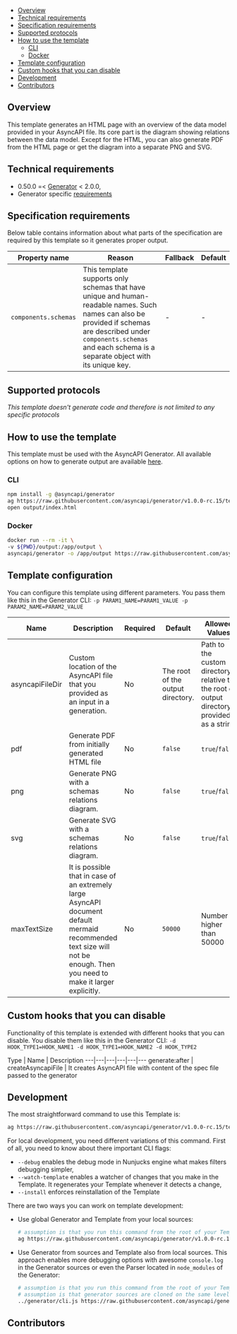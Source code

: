 <!--   
The good readme should be easy to navigate through, therefore remember to add `markdown-toc` to devDependencies of your template and generate a table of contents by using the following script `"gen-readme-toc": "markdown-toc -i README.md"`
-->

<!-- toc -->

- [Overview](#overview)
- [Technical requirements](#technical-requirements)
- [Specification requirements](#specification-requirements)
- [Supported protocols](#supported-protocols)
- [How to use the template](#how-to-use-the-template)
  * [CLI](#cli)
  * [Docker](#docker)
- [Template configuration](#template-configuration)
- [Custom hooks that you can disable](#custom-hooks-that-you-can-disable)
- [Development](#development)
- [Contributors](#contributors)

<!-- tocstop -->

## Overview

<!--  
The overview should explain in just a few sentences the template's purpose and its most essential features.
-->

This template generates an HTML page with an overview of the data model provided in your AsyncAPI file. Its core part is the diagram showing relations between the data model. Except for the HTML, you can also generate PDF from the HTML page or get the diagram into a separate PNG and SVG.

## Technical requirements

<!--  
Specify what version of the Generator is your template compatible with. This information should match the information provided in the template configuration under the `generator` property.
-->

- 0.50.0 =< [Generator](https://github.com/asyncapi/generator/) < 2.0.0,
- Generator specific [requirements](https://github.com/asyncapi/generator/#requirements)

## Specification requirements

<!--  
The template might need some AsyncAPI properties that normally are optional. For example code generator might require some specific binding information for a given protocol. Even though you can provide defaults or fallbacks, you should describe in the readme what is the most optimal set of properties that the user should provide in the AsyncAPI file.
-->

Below table contains information about what parts of the specification are required by this template so it generates proper output.

Property name | Reason | Fallback | Default
---|---|---|---
`components.schemas` | This template supports only schemas that have unique and human-readable names. Such names can also be provided if schemas are described under `components.schemas` and each schema is a separate object with its unique key. | - | -

## Supported protocols

<!--  
Specify what protocols is your code generator supporting. This information should match the information provided in the template configuration under the `supportedProtocols` property. Don't put this section in your readme if your template doesn't generate code.
-->

_This template doesn't generate code and therefore is not limited to any specific protocols_

## How to use the template

<!--  
Make sure it is easy to try out the template and check what it generates. Instructions for CLI and Docker should be easy to use; just copy/paste to the terminal. In other words, you should always make sure to have ready to use docker-compose set up so the user can quickly check how generated code behaves.
-->

This template must be used with the AsyncAPI Generator. All available options on how to generate output are available [here](https://github.com/asyncapi/generator/).

### CLI

```bash
npm install -g @asyncapi/generator
ag https://raw.githubusercontent.com/asyncapi/generator/v1.0.0-rc.15/test/docs/dummy.yml https://github.com/asyncapi/template-for-generator-templates -o output
open output/index.html
```

### Docker

```bash
docker run --rm -it \
-v ${PWD}/output:/app/output \
asyncapi/generator -o /app/output https://raw.githubusercontent.com/asyncapi/generator/v1.0.0-rc.15/test/docs/dummy.yml @asyncapi/markdown-template --force-write
```

## Template configuration

<!--  
This information should match the information provided in the template configuration under the `parameters` property.
-->

You can configure this template using different parameters. You pass them like this in the Generator CLI: `-p PARAM1_NAME=PARAM1_VALUE -p PARAM2_NAME=PARAM2_VALUE`


Name | Description | Required | Default | Allowed Values | Example
---|---|---|---|---|---
asyncapiFileDir | Custom location of the AsyncAPI file that you provided as an input in a generation. | No | The root of the output directory. | Path to the custom directory relative to the root of output directory provided as a string | `/custom/dir`
pdf | Generate PDF from initially generated HTML file | No | `false` | `true`/`false` | `true`
png | Generate PNG with a schemas relations diagram. | No | `false` | `true`/`false` | `true`
svg | Generate SVG with a schemas relations diagram. | No | `false` | `true`/`false` | `true`
maxTextSize | It is possible that in case of an extremely large AsyncAPI document default mermaid recommended text size will not be enough. Then you need to make it larger explicitly. | No | `50000` |  Number higher than 50000 | `70000`

## Custom hooks that you can disable

<!--  
Document hooks that users can disable and template will still work as expected. Remember that a specific hook can be disabled only if it has a name. In other words, make sure your hook functions are not anonymous.
-->

Functionality of this template is extended with different hooks that you can disable. You disable them like this in the Generator CLI: `-d HOOK_TYPE1=HOOK_NAME1 -d HOOK_TYPE1=HOOK_NAME2 -d HOOK_TYPE2`


Type | Name | Description
---|---|---|---|---|---
generate:after | createAsyncapiFile | It creates AsyncAPI file with content of the spec file passed to the generator

## Development

<!--  
This section will look the same everywhere, just make sure it references your template.
-->

The most straightforward command to use this Template is:
```bash
ag https://raw.githubusercontent.com/asyncapi/generator/v1.0.0-rc.15/test/docs/dummy.yml https://github.com/asyncapi/template-for-generator-templates -o output
```

For local development, you need different variations of this command. First of all, you need to know about there important CLI flags:
- `--debug` enables the debug mode in Nunjucks engine what makes filters debugging simpler, 
- `--watch-template` enables a watcher of changes that you make in the Template. It regenerates your Template whenever it detects a change,
- `--install` enforces reinstallation of the Template

There are two ways you can work on template development:
- Use global Generator and Template from your local sources:
  ```bash
  # assumption is that you run this command from the root of your Template
  ag https://raw.githubusercontent.com/asyncapi/generator/v1.0.0-rc.15/test/docs/dummy.yml ./ -o output
  ```
- Use Generator from sources and Template also from local sources. This approach enables more debugging options with awesome `console.log` in the Generator sources or even the Parser located in `node_modules` of the Generator:
  ```bash
  # assumption is that you run this command from the root of your Template
  # assumption is that generator sources are cloned on the same level as the Template
  ../generator/cli.js https://raw.githubusercontent.com/asyncapi/generator/v1.0.0-rc.15/test/docs/dummy.yml ./ -o output
  ```

## Contributors

<!--  
Share who contributes to the project. Use [all-contributors](https://allcontributors.org/) specification with its Bot and CLI.
-->